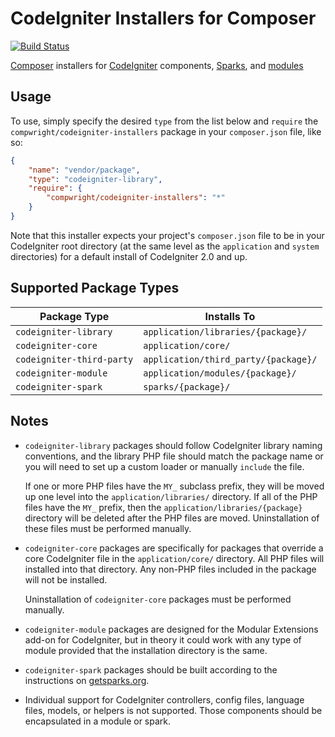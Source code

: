 CodeIgniter Installers for Composer
===================================

[![Build Status](https://secure.travis-ci.org/compwright/codeigniter-installers.png)](http://travis-ci.org/compwright/codeigniter-installers)

[Composer](http://getcomposer.org) installers for [CodeIgniter](http://codeigniter.com) components,
[Sparks](http://getsparks.org/), and
[modules](https://bitbucket.org/wiredesignz/codeigniter-modular-extensions-hmvc/wiki/Home)

Usage
-----

To use, simply specify the desired `type` from the list below and `require` the
`compwright/codeigniter-installers` package in your `composer.json` file, like so:

```json
{
	"name": "vendor/package",
	"type": "codeigniter-library",
	"require": {
		"compwright/codeigniter-installers": "*"
	}
}
```

Note that this installer expects your project's `composer.json` file to be in your CodeIgniter root directory
(at the same level as the `application` and `system` directories) for a default install of CodeIgniter
2.0 and up.

Supported Package Types
-----------------------

Package Type              | Installs To
--------------------------|-------------------------------------
`codeigniter-library`     | `application/libraries/{package}/`
`codeigniter-core`        | `application/core/`
`codeigniter-third-party` | `application/third_party/{package}/`
`codeigniter-module`      | `application/modules/{package}/`
`codeigniter-spark`       | `sparks/{package}/`


Notes
-----

* `codeigniter-library` packages should follow CodeIgniter library naming conventions, and the
  library PHP file should match the package name or you will need to set up a custom loader
  or manually `include` the file.
  
  If one or more PHP files have the `MY_` subclass prefix, they will be moved up one level into the
  `application/libraries/` directory. If all of the PHP files have the `MY_` prefix, then the
  `application/libraries/{package}` directory will be deleted after the PHP files are moved.
  Uninstallation of these files must be performed manually.

* `codeigniter-core` packages are specifically for packages that override a core CodeIgniter file
  in the `application/core/` directory. All PHP files will installed into that directory. Any
  non-PHP files included in the package will not be installed.
  
  Uninstallation of `codeigniter-core` packages must be performed manually.

* `codeigniter-module` packages are designed for the Modular Extensions add-on for CodeIgniter, but
  in theory it could work with any type of module provided that the installation directory is the same.

* `codeigniter-spark` packages should be built according to the instructions on [getsparks.org](http://getsparks.org/make-sparks).

* Individual support for CodeIgniter controllers, config files, language files, models, or helpers
  is not supported. Those components should be encapsulated in a module or spark.

